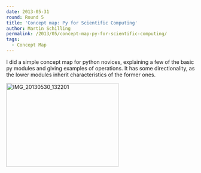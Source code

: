 ```yaml
---
date: 2013-05-31
round: Round 5
title: 'Concept map: Py for Scientific Computing'
author: Martin Schilling
permalink: /2013/05/concept-map-py-for-scientific-computing/
tags:
  - Concept Map
---
```

I did a simple concept map for python novices, explaining a few of the basic py modules and giving examples of operations. It has some directionality, as the lower modules inherit characteristics of the former ones.

[<img class="alignnone size-medium wp-image-2961" alt="IMG_20130530_132201" src="http://teaching.software-carpentry.org/wp-content/uploads/2013/05/IMG_20130530_132201-300x225.jpg" width="300" height="225" />][1]

 [1]: http://teaching.software-carpentry.org/wp-content/uploads/2013/05/IMG_20130530_132201.jpg
